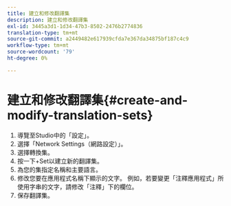 ```yaml
---
title: 建立和修改翻譯集
description: 建立和修改翻譯集
exl-id: 3445a3d1-1d34-47b3-8502-2476b2774836
translation-type: tm+mt
source-git-commit: a2449482e617939cfda7e367da34875bf187c4c9
workflow-type: tm+mt
source-wordcount: '79'
ht-degree: 0%

---
```


# 建立和修改翻譯集{#create-and-modify-translation-sets}

1. 導覽至Studio中的「設定」。
1. 選擇「Network Settings（網路設定）」。
1. 選擇轉換集。
1. 按一下+Set以建立新的翻譯集。
1. 為您的集指定名稱和主要語言。
1. 修改您要在應用程式名稱下顯示的文字。 例如，若要變更「注釋應用程式」所使用字串的文字，請修改「注釋」下的欄位。
1. 保存翻譯集。
